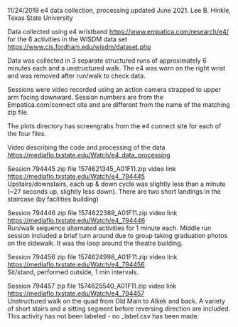 11/24/2019 e4 data collection, processing updated June 2021.  Lee B. Hinkle, Texas State University

Data collected using e4 wristband https://www.empatica.com/research/e4/ for the 6 activities in the WISDM data set https://www.cis.fordham.edu/wisdm/dataset.php  

Data was collected in 3 separate structured runs of approximately 6 minutes each and a unstructured walk. The e4 was worn on the right wrist and was removed after run/walk to check data.

Sessions were video recorded using an action camera strapped to upper arm facing downward.  Session numbers are from the Empatica.com/connect site and are different from the name of the matching zip file.

The plots directory has screengrabs from the e4 connect site for each of the four files.

Video describing the code and processing of the data https://mediaflo.txstate.edu/Watch/e4_data_processing

Session 794445 zip file 1574621345_A01F11.zip video link https://mediaflo.txstate.edu/Watch/e4_794445  
Upstairs/downstairs, each up & down cycle was slightly less than a minute (~27 seconds up, slightly less down).  There are two short landings in the staircase (by facilities building)

Session 794446 zip file 1574622389_A01F11.zip video link https://mediaflo.txstate.edu/Watch/e4_794446  
Run/walk sequence alternated activities for 1 minute each.  Middle run session included a brief turn around due to group taking graduation photos on the sidewalk.   It was the loop around the theatre building.

Session 794456 zip file 1574624998_A01F11.zip video link https://mediaflo.txstate.edu/Watch/e4_794456  
Sit/stand, performed outside, 1 min intervals.

Session 794457 zip file 1574625540_A01F11.zip video link https://mediaflo.txstate.edu/Watch/e4_794457  
Unstructured walk on the quad from Old Main to Alkek and back.  A variety of short stairs and a sitting segment before reversing direction are included.  This activity has not been labeled - no \_label.csv has been made.

